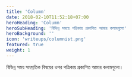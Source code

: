 ```yaml
---
title: 'Column'
date: 2018-02-10T11:52:18+07:00
heroHeading: 'Column'
heroSubHeading: 'বিভিন্ন সময়ে পত্রিকায় প্রকাশিত আমার কলামগুলো'
heroBackground: ''
icon: 'writeups/columnist.png'
featured: true
weight: 1
---
```

বিভিন্ন সময় সাম্প্রতিক বিষয়ের ওপর পত্রিকায় প্রকাশিত আমার কলামগুলো।